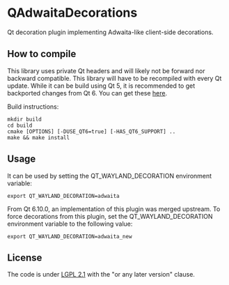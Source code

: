 # QAdwaitaDecorations
Qt decoration plugin implementing Adwaita-like client-side decorations.

## How to compile
This library uses private Qt headers and will likely not be forward nor
backward compatible. This library will have to be recompiled with every
Qt update. While it can be build using Qt 5, it is recommended to get
backported changes from Qt 6. You can get these [here](https://src.fedoraproject.org/rpms/qt5-qtwayland/blob/rawhide/f/qtwayland-decoration-support-backports-from-qt6.patch).

Build instructions:

```
mkdir build
cd build
cmake [OPTIONS] [-DUSE_QT6=true] [-HAS_QT6_SUPPORT] ..
make && make install
```

## Usage
It can be used by setting the QT_WAYLAND_DECORATION environment variable:

```
export QT_WAYLAND_DECORATION=adwaita
```

From Qt 6.10.0, an implementation of this plugin was merged upstream. To force decorations from this plugin, set the QT_WAYLAND_DECORATION environment variable to the following value:
```
export QT_WAYLAND_DECORATION=adwaita_new
```

## License
The code is under [LGPL 2.1](https://www.gnu.org/licenses/old-licenses/lgpl-2.1.en.html) with the "or any later version" clause.


